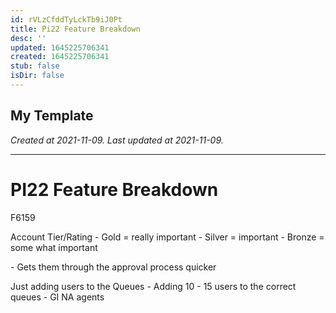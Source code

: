 ```yaml
---
id: rVLzCfddTyLckTb9iJ0Pt
title: Pi22 Feature Breakdown
desc: ''
updated: 1645225706341
created: 1645225706341
stub: false
isDir: false
---
```

My Template
---

_Created at 2021-11-09._
_Last updated at 2021-11-09._




---

# PI22 Feature Breakdown


F6159

Account Tier/Rating
\- Gold = really important
\- Silver = important
\- Bronze = some what important

\- Gets them through the approval process quicker

Just adding users to the Queues
\- Adding 10 - 15 users to the correct queues
\- GI NA agents

